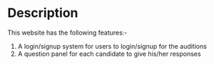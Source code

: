 # Description

This website has the following features:-
1. A login/signup system for users to login/signup for the auditions
2. A question panel for each candidate to give his/her responses 
